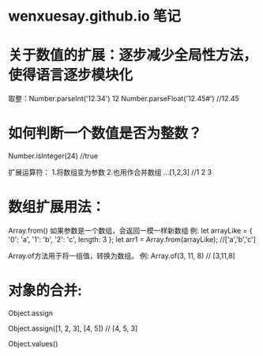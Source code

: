 # wenxuesay.github.io  笔记
# 关于数值的扩展：逐步减少全局性方法，使得语言逐步模块化
取整：Number.parseInt('12.34')   12
 Number.parseFloat('12.45#') //12.45

# 如何判断一个数值是否为整数？
Number.isInteger(24)   //true


扩展运算符：
1.将数组变为参数 2.也用作合并数组
...[1,2,3]    //1 2 3


# 数组扩展用法：
Array.from()   如果参数是一个数组，会返回一模一样新数组
例:
let arrayLike = {
    '0': 'a',
    '1': 'b',
    '2': 'c',
    length: 3
};
let arr1 = Array.from(arrayLike);   //['a','b','c']


Array.of方法用于将一组值，转换为数组。
例:
 Array.of(3, 11, 8) // [3,11,8]


# 对象的合并:
Object.assign

Object.assign([1, 2, 3], [4, 5]) // [4, 5, 3]

Object.values()
